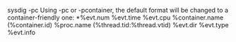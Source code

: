 sysdig -pc
  Using -pc or -pcontainer, the default format will be changed to a container-friendly one:
  *%evt.num %evt.time %evt.cpu %container.name (%container.id) %proc.name (%thread.tid:%thread.vtid) %evt.dir %evt.type %evt.info

